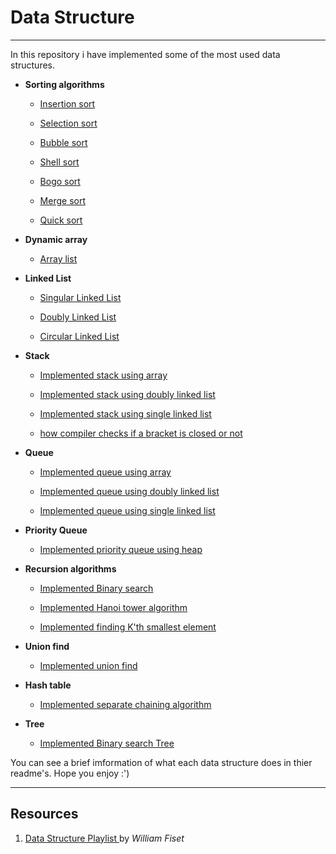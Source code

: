 # Data Structure

------

In this repository i have implemented some of the most used data structures.

- **Sorting algorithms**
  - [Insertion sort](https://github.com/rojinakashefi/DataStructure/blob/main/Sorting%20algorithm/src/InsertionSort.java)
  
  - [Selection sort](https://github.com/rojinakashefi/DataStructure/blob/main/Sorting%20algorithm/src/SelectionSort.java)
  
  - [Bubble sort](https://github.com/rojinakashefi/DataStructure/blob/main/Sorting%20algorithm/src/BubbleSort.java)
  
  - [Shell sort](https://github.com/rojinakashefi/DataStructure/blob/main/Sorting%20algorithm/src/ShellSort.java)
  
  - [Bogo sort](https://github.com/rojinakashefi/DataStructure/blob/main/Sorting%20algorithm/src/BogoSort.java)
  
  - [Merge sort](https://github.com/rojinakashefi/DataStructure/blob/main/Sorting%20algorithm/src/MergeSort.java)
  
  - [Quick sort](https://github.com/rojinakashefi/DataStructure/blob/main/Sorting%20algorithm/src/QuickSort.java)
  
    
  
- **Dynamic array**

  - [Array list](https://github.com/rojinakashefi/DataStructure/blob/main/Dynamic%20array/src/DynamicArray.java)

    

- **Linked List**
  
  - [Singular Linked List](https://github.com/rojinakashefi/DataStructure/blob/main/linked%20list/src/SingularLinkedlist.java)
  
  - [Doubly Linked List](https://github.com/rojinakashefi/DataStructure/blob/main/linked%20list/src/DoublyLinkedList.java)
  
  - [Circular Linked List](https://github.com/rojinakashefi/DataStructure/blob/main/linked%20list/src/CircularLinkedList.java)
  
    
  
- **Stack**
  
  - [Implemented stack using array](https://github.com/rojinakashefi/DataStructure/blob/main/Stack/src/AStack.java)
  
  - [Implemented stack using doubly linked list](https://github.com/rojinakashefi/DataStructure/blob/main/Stack/src/DLStack.java)
  
  - [Implemented stack using single linked list](https://github.com/rojinakashefi/DataStructure/blob/main/Stack/src/LStack.java)
  
  - [how compiler checks if a bracket is closed or not](https://github.com/rojinakashefi/DataStructure/blob/main/Stack/src/Brackets.java)
  
    
  
- **Queue**
  
  - [Implemented queue using array](https://github.com/rojinakashefi/DataStructure/blob/main/Queue/src/Array_version1.java)
  
  - [Implemented queue using doubly linked list](https://github.com/rojinakashefi/DataStructure/blob/main/Queue/src/DLQueue.java)
  
  - [Implemented queue using single linked list](https://github.com/rojinakashefi/DataStructure/blob/main/Queue/src/SLQueue.java)
  
    
  
- **Priority Queue**

  - [Implemented priority queue using heap](https://github.com/rojinakashefi/DataStructure/blob/main/Priority%20Queue/src/PriorityQueue.java)

    

- **Recursion algorithms**
  - [Implemented Binary search](https://github.com/rojinakashefi/DataStructure/blob/main/Recursion%20algorithm/src/BinarySearch.java)
  
  - [Implemented Hanoi tower algorithm](https://github.com/rojinakashefi/DataStructure/blob/main/Recursion%20algorithm/src/HanoiTower.java)
  
  - [Implemented finding K'th smallest element](https://github.com/rojinakashefi/DataStructure/blob/main/Recursion%20algorithm/src/KthSmallestElement.java)
  
    
  
- **Union find**

  - [Implemented union find](https://github.com/rojinakashefi/DataStructure/blob/main/Union%20find/src/UnionFind.java)

    

- **Hash table**

  - [Implemented separate chaining algorithm](https://github.com/rojinakashefi/DataStructure/blob/main/Hash%20table/src/SeparateChaining.java)

    

- **Tree**
  - [Implemented Binary search Tree](https://github.com/rojinakashefi/DataStructure/blob/main/Tree/src/BinarySearchTree.java)

You can see a brief imformation of what each data structure does in thier readme's. Hope you enjoy :')

------

## Resources

1. [Data Structure Playlist ](https://www.youtube.com/playlist?list=PLDV1Zeh2NRsB6SWUrDFW2RmDotAfPbeHu)by *William Fiset*